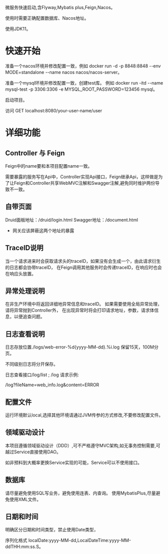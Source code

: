 微服务快速启动,含Flyway,Mybatis plus,Feign,Nacos。

使用时需要正确配置数据库、Nacos地址。

使用JDK11。

# 快速开始

准备一个nacos环境并修改配置一致，例如 docker run -d -p 8848:8848 --env MODE=standalone --name nacos nacos/nacos-server。

准备一个mysql环境并修改配置一致，创建test库。 例如 docker run -itd --name mysql-test -p 3306:3306 -e MYSQL_ROOT_PASSWORD=123456 mysql。

启动项目。

访问 GET localhost:8080/your-user-name/user

# 详细功能

## Controller 与 Feign

Feign中的name要和本项目配置name一致。

需要暴露的服务写在Api中，Controller实现Api接口，Feign继承Api，这样做是为了让Feign和Controller共享WebMVC注解和Swagger注解,避免同时维护两份导致不一致。

## 自带页面

Druid面板地址：/druid/login.html Swagger地址：/document.html

* 网关应该屏蔽这两个地址的暴露

## TraceID说明

当一个请求进来时会获取请求头的traceID，如果没有会生成一个，由此请求衍生的日志都会协带traceID， 在Feign调用其他服务时会传递traceID，在响应时也会在响应头放置。

## 异常处理说明

在非生产环境中将返回详细地异常信息和traceID。 如果需要使用全局异常处理，请将异常抛到Controller外， 在出现异常时将会打印请求地址，参数，请求体信息，以便追查问题。

## 日志查看说明

日志存放位置./logs/web-error-%d{yyyy-MM-dd}.%i.log 保留15天，100M分页。

不同级别日志将分开保存。

日志查看接口/log/list ; /log 请求示例:

/log?fileName=web_info.log&content=ERROR

## 配置文件

运行环境默认local,选择其他环境请通过JVM传参的方式修改,不要修改配置文件。

## 领域驱动设计

本项目遵循领域驱动设计（DDD）,可不严格遵守MVC架构,如无事务控制需要,可越过Service直接使用DAO。

如非预料到大概率更换Service实现的可能，Service可以不使用接口。

## 数据库

请尽量避免使用SQL写业务，避免使用连表、内查询。 使用MybatisPlus,尽量避免使用XML文件。

## 日期和时间

明确区分日期和时间类型，禁止使用Date类型，

序列化格式 localDate:yyyy-MM-dd,LocalDateTime:yyyy-MM-ddTHH:mm:ss.S。
